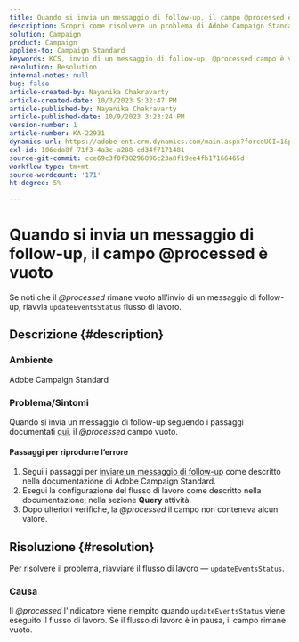```yaml
---
title: Quando si invia un messaggio di follow-up, il campo @processed è vuoto
description: Scopri come risolvere un problema di Adobe Campaign Standard in cui il campo @processed rimane vuoto durante l’invio di un messaggio di follow-up. Riavvia il flusso di lavoro.
solution: Campaign
product: Campaign
applies-to: Campaign Standard
keywords: KCS, invio di un messaggio di follow-up, @processed campo è vuoto, ACS, riavvia flusso di lavoro
resolution: Resolution
internal-notes: null
bug: false
article-created-by: Nayanika Chakravarty
article-created-date: 10/3/2023 5:32:47 PM
article-published-by: Nayanika Chakravarty
article-published-date: 10/9/2023 3:23:24 PM
version-number: 1
article-number: KA-22931
dynamics-url: https://adobe-ent.crm.dynamics.com/main.aspx?forceUCI=1&pagetype=entityrecord&etn=knowledgearticle&id=5fdf94d8-1262-ee11-be6e-6045bd006b3d
exl-id: 106eda8f-71f3-4a3c-a288-cd34f7171481
source-git-commit: cce69c3f0f38296096c23a8f19ee4fb17166465d
workflow-type: tm+mt
source-wordcount: '171'
ht-degree: 5%

---
```


# Quando si invia un messaggio di follow-up, il campo @processed è vuoto


Se noti che il *@processed* rimane vuoto all’invio di un messaggio di follow-up, riavvia `updateEventsStatus` flusso di lavoro.

## Descrizione {#description}


### Ambiente

Adobe Campaign Standard

### Problema/Sintomi

Quando si invia un messaggio di follow-up seguendo i passaggi documentati [qui](https://experienceleague.adobe.com/docs/campaign-standard/using/communication-channels/transactional-messaging/follow-up-messages.html?lang=en#sending-a-follow-up-message), il *@processed* campo vuoto.

#### <b>Passaggi per riprodurre l’errore</b>

1. Segui i passaggi per [inviare un messaggio di follow-up](https://experienceleague.adobe.com/docs/campaign-standard/using/communication-channels/transactional-messaging/follow-up-messages.html?lang=en#sending-a-follow-up-message) come descritto nella documentazione di Adobe Campaign Standard.
2. Esegui la configurazione del flusso di lavoro come descritto nella documentazione; nella sezione <b>Query</b> attività.
3. Dopo ulteriori verifiche, la *@processed* il campo non conteneva alcun valore.



## Risoluzione {#resolution}


Per risolvere il problema, riavviare il flusso di lavoro — `updateEventsStatus`.

### Causa

Il *@processed* l&#39;indicatore viene riempito quando `updateEventsStatus` viene eseguito il flusso di lavoro. Se il flusso di lavoro è in pausa, il campo rimane vuoto.
